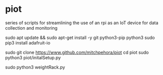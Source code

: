 # piot
series of scripts for streamlining the use of an rpi as an IoT device for data collection and monitoring


sudo apt update && sudo apt-get install -y git python3-pip python3
sudo pip3 install adafruit-io 



sudo git clone https://www.github.com/mitchpehora/piot
cd piot
sudo python3 piot/initalSetup.py


sudo python3 weightRack.py
